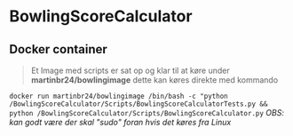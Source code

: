 # BowlingScoreCalculator

## Docker container
>Et Image med scripts er sat op og klar til at køre under **martinbr24/bowlingimage**
>dette kan køres direkte med kommando

`docker run martinbr24/bowlingimage /bin/bash -c "python /BowlingScoreCalculator/Scripts/BowlingScoreCalculatorTests.py && python /BowlingScoreCalculator/Scripts/BowlingScoreCalculator.py`
*OBS: kan godt være der skal "sudo" foran hvis det køres fra Linux*

